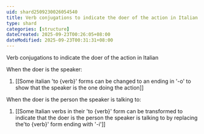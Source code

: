 ```yaml
---
uid: shard2509230026054540
title: Verb conjugations to indicate the doer of the action in Italian
type: shard
categories: [structure]
dateCreated: 2025-09-23T00:26:05+08:00
dateModified: 2025-09-23T00:31:31+08:00
---
```

Verb conjugations to indicate the doer of the action in Italian

When the doer is the speaker:
1. [[Some italian 'to {verb}' forms can be changed to an ending in '-o' to show that the speaker is the one doing the action]]

When the doer is the person the speaker is talking to:
1. [[Some Italian verbs in their 'to {verb}' form can be transformed to indicate that the doer is the person the speaker is talking to by replacing the'to {verb}' form ending with '-i']]